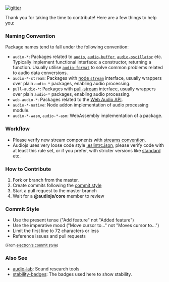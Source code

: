 [![gitter](https://badges.gitter.im/Join%20Chat.svg)](https://gitter.im/audiojs/audio)

Thank you for taking the time to contribute!  Here are a few things to help you:

### Naming Convention

Package names tend to fall under the following convention:

 - `audio-*`: Packages related to [`audio`](https://github.com/audiojs/audio), [`audio-buffer`](https://github.com/audiojs/audio-buffer), [`audio-oscillator`](https://github.com/audiojs/audio-oscillator) etc. Typically implement functional interface: a constructor, returning a function. Usually utilise [`audio-format`](https://github.com/audiojs/audio-format) to solve common problems related to audio data conversions.
 - `audio-*-stream`: Packages with [node `stream`](https://nodejs.org/api/stream.html) interface, usually wrappers over plain `audio-*` packages, enabling audio processing.
 - `pull-audio-*`: Packages with [pull-stream](https://github.com/pull-stream/pull-stream) interface, usually wrappers over plain `audio-*` packages, enabling audio processing.
 - `web-audio-*`: Packages related to the [Web Audio API](https://developer.mozilla.org/en-US/docs/Web/API/Web_Audio_API).
 - `audio-*-native`: Node addon implementation of audio processing module.
 - `audio-*-wasm`, `audio-*-asm`: WebAssembly implementation of a package.
 
### Workflow

 - Please verify new stream components with [streams convention](https://github.com/audiojs/contributing/wiki/Streams-convention).
 - Audiojs uses very loose code style [.eslintrc.json](https://github.com/audiojs/contributing/wiki/.eslintrc.json), please verify code with at least this rule set, or if you prefer, with stricter versions like [standard](https://www.npmjs.com/package/standard) etc.

### How to Contribute

 1. Fork or branch from the master.
 2. Create commits following the [commit style](#Commit-Style)
 3. Start a pull request to the master branch
 4. Wait for a **@audiojs/core** member to review

### Commit Style

 - Use the present tense ("Add feature" not "Added feature")
 - Use the imperative mood ("Move cursor to..." not "Moves cursor to...")
 - Limit the first line to 72 characters or less
 - Reference issues and pull requests

<sub>(From [electron's commit style](https://github.com/electron/electron/blob/master/CONTRIBUTING.md))</sub>

### Also See
 - [audio-lab](https://github.com/audio-lab): Sound research tools
 - [stability-badges](https://github.com/orangemug/stability-badges): The badges used here to show stability.
